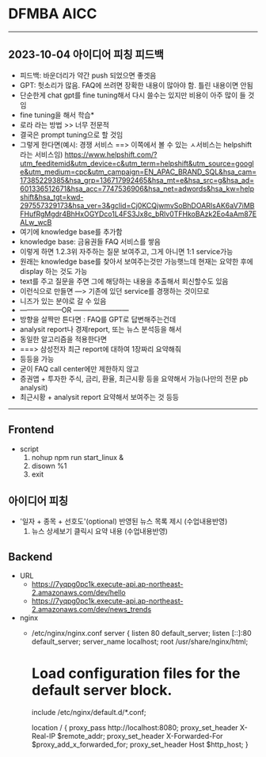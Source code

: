 # DFMBA AICC

---

## 2023-10-04 아이디어 피칭 피드백

* 피드백: 바운더리가 약간 push 되었으면 좋겟음
* GPT: 헛소리가 많음. FAQ에 쓰려면 장확한 내용이 많아야 함. 틀린 내용이면 안됨
* 단순한게 chat gpt를 fine tuning해서 다시 쓸수는 있지만 비용이 아주 많이 들 것임
* fine tuning을 해서 학습*
* 로라 라는 방법 >> 너무 전문적
* 결국은 prompt tuning으로 할 것임
* 그렇게 한다면(예시:  경쟁 서비스 ==> 이쪽에서 볼 수 있는 ㅅ서비스는 helpshift라는 서비스임)
https://www.helpshift.com/?utm_feeditemid&utm_device=c&utm_term=helpshift&utm_source=google&utm_medium=cpc&utm_campaign=EN_APAC_BRAND_SQL&hsa_cam=17385229385&hsa_grp=136717992465&hsa_mt=e&hsa_src=g&hsa_ad=601336512671&hsa_acc=7747536906&hsa_net=adwords&hsa_kw=helpshift&hsa_tgt=kwd-297557329173&hsa_ver=3&gclid=Cj0KCQjwmvSoBhDOARIsAK6aV7iMBFHufRgMgdr4BhHxOGYDco1L4FS3Jx8c_bRlv0TFHkoBAzk2Eo4aAm87EALw_wcB
* 여기에 knowledge base를 추가함
* knowledge base: 금융권들 FAQ 서비스를 쌓음
* 이렇게 하면 1.2.3위 자주하는 질문 보여주고, 그게 아니면 1:1 service가능
* 원래는 knowledge base를 찾아서 보여주는것만 가능햇느데 현재는 요약한 후에 display 하는 것도 가능
* text를 주고 질문을 주면 그에 해당하는 내용을 추출해서 회신할수도 있음
* 이런식으로 만들면 —> 기존에 있던 service를 경쟁하는 것이므로
* 니즈가 있는 분야로 갈 수 있음
* ——————OR ————————
* 방향을 살짝만 튼다면 : FAQ를 GPT로 답변해주는건데
* analysit report나 경제report, 또는 뉴스 분석등을 해서
* 동일한 알고리즘을 적용한다면
* ===> 삼성전자 최근 report에 대하여 1장짜리 요약해줘
* 등등을 가능
* 굳이 FAQ call center에만 제한하지 않고
* 증권앱 + 투자한 주식, 금리, 환율, 최근시황 등을 요약해서 가능(나만의 전문 pb analysit)
* 최근시황 + analysit report 요약해서 보여주는 것 등등

--- 

## Frontend

 * script 
   1. nohup npm run start_linux &
   2. disown %1
   3. exit

## 아이디어 피칭

  * '일자 + 종목 + 선호도'(optional) 반영된 뉴스 목록 제시 (수업내용반영)
    1. 뉴스 상세보기 클릭시 요약 내용 (수업내용반영)

## Backend

 * URL
   * https://7yqpg0pc1k.execute-api.ap-northeast-2.amazonaws.com/dev/hello
   * https://7yqpg0pc1k.execute-api.ap-northeast-2.amazonaws.com/dev/news_trends
 * nginx
   * /etc/nginx/nginx.conf
       server {
        listen       80 default_server;
        listen       [::]:80 default_server;
        server_name  localhost;
        root         /usr/share/nginx/html;

        # Load configuration files for the default server block.
        include /etc/nginx/default.d/*.conf;

        location / {
                proxy_pass http://localhost:8080;
                proxy_set_header X-Real-IP $remote_addr;
                proxy_set_header X-Forwarded-For $proxy_add_x_forwarded_for;
                proxy_set_header Host $http_host;
        }

